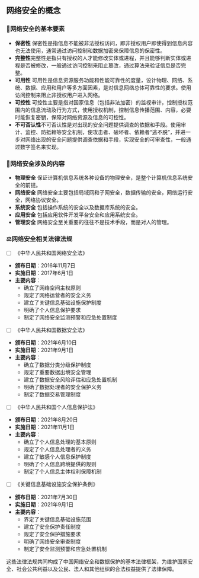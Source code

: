 ## 网络安全的概念

### 📑网络安全的基本要素

* **保密性** 保密性是指信息不能被非法授权访问，即非授权用户即使得到信息内容也无法使用，通常通过访问控制和数据加密来保障信息的保密性。
* **完整性**完整性是指只有授权的人才能修改实体或进程，并且能够判断实体或进程是否被修改，一般通过访问控制来阻止篡改，通过算法来验证信息是否完整。
* **可用性** 可用性是信息资源服务功能和性能可靠性的度量，设计物理、网络、系统、数据、应用和用户等多方面因素，是对信息网络总体可靠性的要求。使用访问控制来阻止非授权用户进入网络。
* **可控性** 可控性主要是指对国家信息（包括非法加密）的监视审计，控制授权范围内的信息流动及行为方式，使用授权机制，控制信息传播范围、内容，必要时能恢复密钥，保障对网络资源及信息的可控性。
* **不可否认性**不可否认性是对出现的安全问题提供调查的依据和手段。使用审计、监控、防抵赖等安全机制，使攻击者、破坏者、依赖者“逃不脱”，并进一步对网络出现的安全问题提供调查依据和手段，实现安全的可审查性，一般通过数字签名来实现。

### 📒网络安全涉及的内容

* **物理安全** 保证计算机信息系统各种设备的物理安全，是整个计算机信息系统安全的前提。
* **网络安全** 网络安全主要包括局域网和子网安全，数据传输的安全，网络运行安全，网络协议安全。
* **系统安全** 包括操作系统的安全以及数据库系统的安全。
* **应用安全** 包括应用软件开发平台安全和应用系统安全。
* **管理安全** 网络安全至关重要的往往不是技术手段，而是对人的管理。

### ⚖️网络安全相关法律法规

* [ ]  《中华人民共和国网络安全法》

* **颁布日期**：2016年11月7日
* **实施日期**：2017年6月1日
* **主要内容**：
  * 确立了网络空间主权原则
  * 规定了网络运营者的安全义务
  * 建立了关键信息基础设施保护制度
  * 明确了个人信息保护要求
  * 制定了网络安全监测预警和应急处置制度

* [ ]  《中华人民共和国数据安全法》

* **颁布日期**：2021年6月10日
* **实施日期**：2021年9月1日
* **主要内容**：
  * 确立了数据分类分级保护制度
  * 规定了重要数据出境安全管理
  * 建立了数据安全风险评估和应急处置机制
  * 明确了数据处理者的安全保护义务
  * 制定了数据交易管理制度

* [ ]  《中华人民共和国个人信息保护法》

* **颁布日期**：2021年8月20日
* **实施日期**：2021年11月1日
* **主要内容**：
  * 确立了个人信息处理的基本原则
  * 规定了个人信息处理者的义务
  * 建立了敏感个人信息保护制度
  * 明确了个人信息跨境提供的规则
  * 制定了个人信息主体权利保障机制

* [ ]  《关键信息基础设施安全保护条例》

* **颁布日期**：2021年7月30日
* **实施日期**：2021年9月1日
* **主要内容**：
  * 界定了关键信息基础设施范围
  * 建立了安全保护责任制度
  * 规定了安全保护措施要求
  * 明确了网络安全审查制度
  * 制定了安全监测预警和应急处置机制

这些法律法规共同构成了中国网络安全和数据保护的基本法律框架，为维护国家安全、社会公共利益以及公民、法人和其他组织的合法权益提供了法律保障。






```

```
